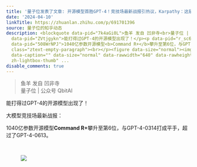 ```yaml
---
title: '量子位发表了文章: 开源模型首胜GPT-4！竞技场最新战报引热议，Karpathy：这是我唯二信任的榜单'
date: '2024-04-10'
linkTitle: https://zhuanlan.zhihu.com/p/691701396
source: 量子位的知乎动态
description: <blockquote data-pid="7k4aGi0L">鱼羊 发自 凹非寺<br>量子位 | 公众号 QbitAI</blockquote><p
  data-pid="ZVtjgykn">能打得过GPT-4的开源模型出现了！</p><p data-pid="r_sc66vM">大模型竞技场最新战报：</p><p
  data-pid="508WrNPJ">1040亿参数开源模型<b>Command R+</b>攀升至第6位，与GPT-4-0314打成平手，超过了GPT-4-0613。</p><p
  class="ztext-empty-paragraph"><br></p><figure data-size="normal"><img src="https://pic1.zhimg.com/v2-1476b2bfbacee64c11487c81460e0a08_1440w.jpg"
  data-caption="" data-size="normal" data-rawwidth="640" data-rawheight="581" class="origin_image
  zh-lightbox-thumb" ...
disable_comments: true
---
```

<blockquote data-pid="7k4aGi0L">鱼羊 发自 凹非寺<br>量子位 | 公众号 QbitAI</blockquote><p data-pid="ZVtjgykn">能打得过GPT-4的开源模型出现了！</p><p data-pid="r_sc66vM">大模型竞技场最新战报：</p><p data-pid="508WrNPJ">1040亿参数开源模型<b>Command R+</b>攀升至第6位，与GPT-4-0314打成平手，超过了GPT-4-0613。</p><p class="ztext-empty-paragraph"><br></p><figure data-size="normal"><img src="https://pic1.zhimg.com/v2-1476b2bfbacee64c11487c81460e0a08_1440w.jpg" data-caption="" data-size="normal" data-rawwidth="640" data-rawheight="581" class="origin_image zh-lightbox-thumb" ...